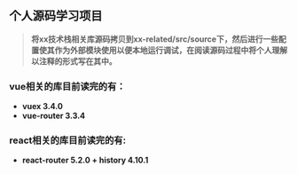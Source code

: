 ## 个人源码学习项目

> **将xx技术栈相关库源码拷贝到xx-related/src/source下，然后进行一些配置使其作为外部模块使用以便本地运行调试，在阅读源码过程中将个人理解以注释的形式写在其中。**

### vue相关的库目前读完的有：
- **vuex 3.4.0**
- **vue-router 3.3.4**

### react相关的库目前读完的有:
- **react-router 5.2.0 + history 4.10.1**
